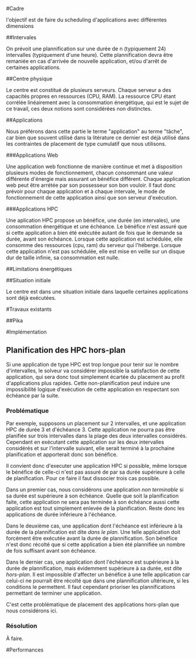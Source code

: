 

#Cadre

l'objectif est de faire du scheduling d'applications avec différentes dimensions


##Intervales

On prévoit une plannification sur une durée de n (typiquement 24) intervalles (typiquement d'une heure).
Cette plannification devra être remaniée en cas d'arrivée de nouvelle application, et/ou d'arrêt de certaines applications.


##Centre physique

Le centre est constitué de plusieurs serveurs. Chaque serveur a des capacités propres en ressources (CPU, RAM). La ressource CPU étant corrélée linéairement avec la consommation énergétique, qui est le sujet de ce travail, ces deux notions sont considérées non distinctes.


##Applications

Nous préférons dans cette partie le terme "application" au terme "tâche", car bien que souvent utilisé dans la litérature ce dernier est déjà utilisé dans les contraintes de placement de type cumulatif que nous utilisons.

###Applications Web

Une application web fonctionne de manière continue et met à disposition plusieurs modes de fonctionnement, chacun consommant une valeur différente d'énergie mais assurant un bénéfice différent.
Chaque application web peut être arrétée par son possesseur son bon vouloir. Il faut donc prévoir pour chaque application et à chaque intervale, le mode de fonctionnement de cette application ainsi que son serveur d'exécution.

###Applications HPC

Une aplication HPC propose un bénéfice, une durée (en intervales), une consommation énergétique et une échéance. Le bénéfice n'est assuré que si cette application a bien été exécutée autant de fois que le demande sa durée, avant son échéance.
Lorsque cette application est schédulée, elle consomme des ressources (cpu, ram) du serveur qui l'héberge. Lorsque cette application n'est pas schédulée, elle est mise en veille sur un disque dur de taille infinie, sa consommation est nulle.

##Limitations énergétiques

##Situation initiale

Le centre est dans une situation initiale dans laquelle certaines applications sont déjà exécutées.

#Travaux existants

##Pika

#Implémentation

## Planification des HPC hors-plan

Si une application de type HPC est trop longue pour tenir sur le nombre d'intervalles, le solveur va considérer impossible la satisfaction de cette application, qui sera donc tout simplement écartée du placement au profit d'applications plus rapides. Cette non-planification peut induire une impossibilité logique d'exécution de cette application en respectant son échéance par la suite.

### Problématique

Par exemple, supposons un placement sur 2 intervalles, et une application HPC de durée 3 et d'échéance 3. Cette application ne pourra pas être planifiée sur trois intervalles dans la plage des deux intervalles considérés. Cependant en exécutant cette application sur les deux intervalles considérés et sur l'intervalle suivant, elle serait terminé à la prochaine planification et apporterait donc son bénéfice.

Il convient donc d'executer une application HPC si possible, même lorsque le bénéfice de celle-ci n'est pas assuré de par sa durée supérieure à celle de planification. Pour ce faire il faut dissocier trois cas possible.

Dans un premier cas, nous considérons une application *non terminable* si sa durée est supérieure à son échéance. Quelle que soit la planification faite, cette application ne sera pas terminée à son échéance aussi cette application est tout simplement enlevée de la planification. Reste donc les applications de durée inférieure à l'échéance.

Dans le deuxième cas, une application dont l'échéance est inférieure à la durée de la plannification est dite *dans le plan*. Une telle application doit forcément être exécutée avant la durée de plannification. Son bénéfice n'est donc récolté que si cette application a bien été plannifiée un nombre de fois suffisant avant son échéance.

Dans le dernier cas, une application dont l'échéance est supérieure à la durée de plannification, mais évidemment supérieure à sa durée, est dite *hors-plan*. Il est impossible d'affecter un bénéfice à une telle application car celui-ci ne pourrait être récolté que dans une plannification ultérieure, si les conditions le permettent. Il faut cependant prioriser les plannifications permettant de terminer une application.

C'est cette problématique de placement des applications hors-plan que nous considérons ici.

### Résolution

À faire.

#Performances

